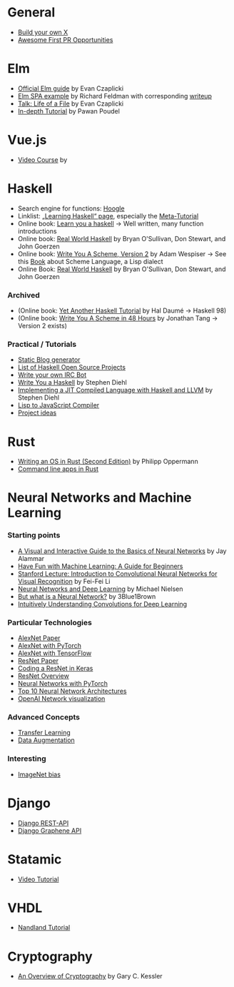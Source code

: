 # General
- [Build your own X](https://github.com/danistefanovic/build-your-own-x)
- [Awesome First PR Opportunities](https://github.com/MunGell/awesome-for-beginners)


# Elm
- [Official Elm guide](https://guide.elm-lang.org/) by Evan Czaplicki
- [Elm SPA example](https://github.com/rtfeldman/elm-spa-example) by Richard Feldman with corresponding [writeup](https://dev.to/rtfeldman/tour-of-an-open-source-elm-spa)
- [Talk: Life of a File](https://www.youtube.com/watch?v=XpDsk374LDE) by Evan Czaplicki
- [In-depth Tutorial](https://elmprogramming.com) by Pawan Poudel


# Vue.js
- [Video Course](https://www.vuemastery.com/courses/intro-to-vue-js) by


# Haskell
- Search engine for functions: [Hoogle](https://hoogle.haskell.org/)
- Linklist: [„Learning Haskell“ page](https://wiki.haskell.org/Learning_Haskell), especially the [Meta-Tutorial](https://wiki.haskell.org/Meta-tutorial)
- Online book: [Learn you a haskell](http://learnyouahaskell.com) -> Well written, many function introductions
- Online book: [Real World Haskell](http://book.realworldhaskell.org/read) by Bryan O'Sullivan, Don Stewart, and John Goerzen
- Online book: [Write You A Scheme, Version 2](https://www.wespiser.com/writings/wyas/home.html) by Adam Wespiser -> See this [Book](https://www.scheme.com/tspl4/) about Scheme Language, a Lisp dialect
- Online Book: [Real World Haskell](http://book.realworldhaskell.org/read) by Bryan O'Sullivan, Don Stewart, and John Goerzen

### Archived
- (Online book: [Yet Another Haskell Tutorial](http://users.umiacs.umd.edu/~hal/docs/daume02yaht.pdf) by Hal Daumé -> Haskell 98)
- (Online book: [Write You A Scheme in 48 Hours](https://upload.wikimedia.org/wikipedia/commons/a/aa/Write_Yourself_a_Scheme_in_48_Hours.pdf) by Jonathan Tang -> Version 2 exists)

### Practical / Tutorials
- [Static Blog generator](https://github.com/soupi/hen)
- [List of Haskell Open Source Projects](https://serokell.io/blog/best-haskell-open-source-projects)
- [Write your own IRC Bot](https://wiki.haskell.org/Roll_your_own_IRC_bot)
- [Write You a Haskell](http://dev.stephendiehl.com/fun/) by Stephen Diehl
- [Implementing a JIT Compiled Language with Haskell and LLVM](http://www.stephendiehl.com/llvm) by Stephen Diehl
- [Lisp to JavaScript Compiler](https://gilmi.me/blog/post/2016/10/14/lisp-to-js)
- [Project ideas](http://beerendlauwers.be/project-ideas.html)


# Rust
- [Writing an OS in Rust (Second Edition)](https://os.phil-opp.com/) by Philipp Oppermann
- [Command line apps in Rust](https://rust-lang-nursery.github.io/cli-wg/)


# Neural Networks and Machine Learning
### Starting points
- [A Visual and Interactive Guide to the Basics of Neural Networks](https://jalammar.github.io/visual-interactive-guide-basics-neural-networks/) by Jay Alammar
- [Have Fun with Machine Learning: A Guide for Beginners](https://github.com/humphd/have-fun-with-machine-learning)
- [Stanford Lecture: Introduction to Convolutional Neural Networks for Visual Recognition](https://www.youtube.com/watch?v=vT1JzLTH4G4&list=PLf7L7Kg8_FNxHATtLwDceyh72QQL9pvpQ&index=1) by Fei-Fei Li
- [Neural Networks and Deep Learning](http://neuralnetworksanddeeplearning.com/chap1.html) by Michael Nielsen
- [But what is a Neural Network?](https://www.youtube.com/watch?v=aircAruvnKk) by 3Blue1Brown
- [Intuitively Understanding Convolutions for Deep Learning](https://towardsdatascience.com/intuitively-understanding-convolutions-for-deep-learning-1f6f42faee1)

### Particular Technologies
- [AlexNet Paper](https://papers.nips.cc/paper/2012/file/c399862d3b9d6b76c8436e924a68c45b-Paper.pdf)
- [AlexNet with PyTorch](https://github.com/pytorch/vision/blob/master/torchvision/models/alexnet.py)
- [AlexNet with TensorFlow](https://github.com/tensorflow/models/blob/master/research/slim/nets/alexnet.py)
- [ResNet Paper](https://arxiv.org/pdf/1512.03385.pdf)
- [Coding a ResNet in Keras](https://towardsdatascience.com/understanding-and-coding-a-resnet-in-keras-446d7ff84d33)
- [ResNet Overview](https://towardsdatascience.com/an-overview-of-resnet-and-its-variants-5281e2f56035)
- [Neural Networks with PyTorch](https://pytorch.org/tutorials/beginner/blitz/neural_networks_tutorial.html)
- [Top 10 Neural Network Architectures](https://medium.com/cracking-the-data-science-interview/a-gentle-introduction-to-neural-networks-for-machine-learning-d5f3f8987786)
- [OpenAI Network visualization](https://medium.com/dataseries/openais-open-sourced-these-frameworks-to-visualize-neural-networks-9e00aa39f93e)

### Advanced Concepts
- [Transfer Learning](https://machinelearningmastery.com/transfer-learning-for-deep-learning/)
- [Data Augmentation](https://nanonets.com/blog/data-augmentation-how-to-use-deep-learning-when-you-have-limited-data-part-2/)

### Interesting
- [ImageNet bias](https://www.excavating.ai/)


# Django
- [Django REST-API](https://medium.com/swlh/build-your-first-rest-api-with-django-rest-framework-e394e39a482c)
- [Django Graphene API](https://stackabuse.com/building-a-graphql-api-with-django/)


# Statamic
- [Video Tutorial ](https://www.youtube.com/watch?v=QSFPQwdQDr0&list=PLVZTm2PNrzMwIRNH0h7CKEfALR25mUCqb&index=1)


# VHDL
- [Nandland Tutorial](https://www.nandland.com/vhdl/tutorials/index.html) 


# Cryptography
- [An Overview of Cryptography](https://www.garykessler.net/library/crypto.html) by Gary C. Kessler
